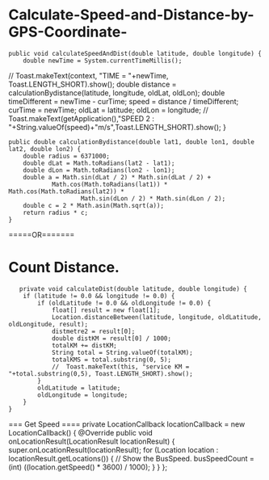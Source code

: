 # Calculate-Speed-and-Distance-by-GPS-Coordinate-

    public void calculateSpeedAndDist(double latitude, double longitude) {
        double newTime = System.currentTimeMillis();
//        Toast.makeText(context, "TIME = "+newTime, Toast.LENGTH_SHORT).show();
        double distance = calculationBydistance(latitude, longitude, oldLat, oldLon);
        double timeDifferent = newTime - curTime;
        speed = distance / timeDifferent;
        curTime = newTime;
        oldLat = latitude;
        oldLon = longitude;
        //  Toast.makeText(getApplication(),"SPEED 2 : "+String.valueOf(speed)+"m/s",Toast.LENGTH_SHORT).show();
    }

    public double calculationBydistance(double lat1, double lon1, double lat2, double lon2) {
        double radius = 6371000;
        double dLat = Math.toRadians(lat2 - lat1);
        double dLon = Math.toRadians(lon2 - lon1);
        double a = Math.sin(dLat / 2) * Math.sin(dLat / 2) +
                Math.cos(Math.toRadians(lat1)) * Math.cos(Math.toRadians(lat2)) *
                        Math.sin(dLon / 2) * Math.sin(dLon / 2);
        double c = 2 * Math.asin(Math.sqrt(a));
        return radius * c;
    }
    
   =====OR=======
   # Count Distance.
       private void calculateDist(double latitude, double longitude) {
        if (latitude != 0.0 && longitude != 0.0) {
            if (oldLatitude != 0.0 && oldLongitude != 0.0) {
                float[] result = new float[1];
                Location.distanceBetween(latitude, longitude, oldLatitude, oldLongitude, result);
                distmetre2 = result[0];
                double distKM = result[0] / 1000;
                totalKM += distKM;
                String total = String.valueOf(totalKM);
                totalKMS = total.substring(0, 5);
                //  Toast.makeText(this, "service KM = "+total.substring(0,5), Toast.LENGTH_SHORT).show();
            }
            oldLatitude = latitude;
            oldLongitude = longitude;
        }
    }
    
   === Get Speed ====
    private LocationCallback locationCallback = new LocationCallback() {
        @Override
        public void onLocationResult(LocationResult locationResult) {
            super.onLocationResult(locationResult);
            for (Location location : locationResult.getLocations()) {
                // Show the BusSpeed.
                busSpeedCount = (int) ((location.getSpeed() * 3600) / 1000);
            }
        }
    };
